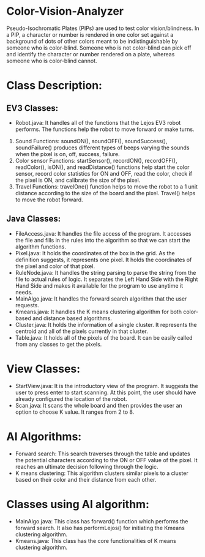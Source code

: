 # Color-Vision-Analyzer
Pseudo-Isochromatic Plates (PIPs) are used to test color vision/blindness. In a PIP, a character or number is rendered in one color set against a background of dots of other colors meant to be indistinguishable by someone who is color-blind. Someone who is not color-blind can pick off and identify the character or number rendered on a plate, whereas someone who is color-blind cannot. 

# Class Description:

## EV3 Classes:
*	Robot.java: It handles all of the functions that the Lejos EV3 robot performs. The functions help the robot to move forward or make turns. 
1.	Sound Functions: soundON(), soundOFF(), soundSuccess(), soundFailure() produces different types of beeps varying the sounds when the pixel is on, off, success, failure.
2.	Color sensor Functions: startSensor(), recordON(), recordOFF(), readColor(), isON(), and readDistance() functions help start the color sensor, record color statistics for ON and OFF, read the color, check if the pixel is ON, and calibrate the size of the pixel. 
3.	Travel Functions: travelOne() function helps to move the robot to a 1 unit distance according to the size of the board and the pixel. Travel() helps to move the robot forward.

## Java Classes:
* FileAccess.java: It handles the file access of the program. It accesses the file and fills in the rules into the algorithm so that we can start the algorithm functions.
* Pixel.java: It holds the coordinates of the box in the grid. As the definition suggests, it represents one pixel. It holds the coordinates of the pixel and color of that pixel.
* RuleNode.java: It handles the string parsing to parse the string from the file to actual rules of logic. It separates the Left Hand Side with the Right Hand Side and makes it available for the program to use anytime it needs.
* MainAlgo.java: It handles the forward search algorithm that the user requests. 
* Kmeans.java: It handles the K means clustering algorithm for both color-based and distance based algorithms.
* Cluster.java: It holds the information of a single cluster. It represents the centroid and all of the pixels currently in that cluster.
* Table.java: It holds all of the pixels of the board. It can be easily called from any classes to get the pixels.

# View Classes:
* StartView.java: It is the introductory view of the program. It suggests the user to press enter to start scanning. At this point, the user should have already configured the location of the robot.
* Scan.java: It scans the whole board and then provides the user an option to choose K value. It ranges from 2 to 8.

# AI Algorithms:
* Forward search: This search traverses through the table and updates the potential characters according to the ON or OFF value of the pixel. It reaches an ultimate decision following through the logic.
* K means clustering: This algorithm clusters similar pixels to a cluster based on their color and their distance from each other. 

# Classes using AI algorithm:
* MainAlgo.java: This class has forward() function which performs the forward search. It also has performLejos() for initiating the Kmeans clustering algorithm.
* Kmeans.java: This class has the core functionalities of K means clustering algorithm.
